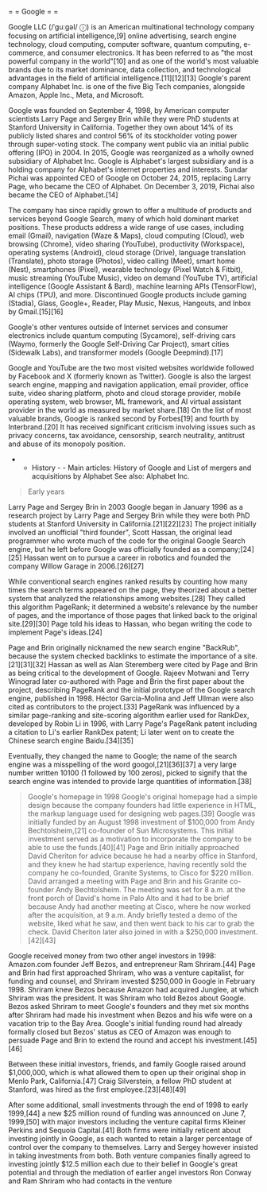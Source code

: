 = = Google = =

Google LLC (/ˈɡuːɡəl/ ⓘ) is an American multinational technology company focusing on artificial intelligence,[9] online advertising, search engine technology, cloud computing, computer software, quantum computing, e-commerce, and consumer electronics. It has been referred to as "the most powerful company in the world"[10] and as one of the world's most valuable brands due to its market dominance, data collection, and technological advantages in the field of artificial intelligence.[11][12][13] Google's parent company Alphabet Inc. is one of the five Big Tech companies, alongside Amazon, Apple Inc., Meta, and Microsoft.

Google was founded on September 4, 1998, by American computer scientists Larry Page and Sergey Brin while they were PhD students at Stanford University in California. Together they own about 14% of its publicly listed shares and control 56% of its stockholder voting power through super-voting stock. The company went public via an initial public offering (IPO) in 2004. In 2015, Google was reorganized as a wholly owned subsidiary of Alphabet Inc. Google is Alphabet's largest subsidiary and is a holding company for Alphabet's internet properties and interests. Sundar Pichai was appointed CEO of Google on October 24, 2015, replacing Larry Page, who became the CEO of Alphabet. On December 3, 2019, Pichai also became the CEO of Alphabet.[14]

The company has since rapidly grown to offer a multitude of products and services beyond Google Search, many of which hold dominant market positions. These products address a wide range of use cases, including email (Gmail), navigation (Waze & Maps), cloud computing (Cloud), web browsing (Chrome), video sharing (YouTube), productivity (Workspace), operating systems (Android), cloud storage (Drive), language translation (Translate), photo storage (Photos), video calling (Meet), smart home (Nest), smartphones (Pixel), wearable technology (Pixel Watch & Fitbit), music streaming (YouTube Music), video on demand (YouTube TV), artificial intelligence (Google Assistant & Bard), machine learning APIs (TensorFlow), AI chips (TPU), and more. Discontinued Google products include gaming (Stadia), Glass, Google+, Reader, Play Music, Nexus, Hangouts, and Inbox by Gmail.[15][16]

Google's other ventures outside of Internet services and consumer electronics include quantum computing (Sycamore), self-driving cars (Waymo, formerly the Google Self-Driving Car Project), smart cities (Sidewalk Labs), and transformer models (Google Deepmind).[17]

Google and YouTube are the two most visited websites worldwide followed by Facebook and X (formerly known as Twitter). Google is also the largest search engine, mapping and navigation application, email provider, office suite, video sharing platform, photo and cloud storage provider, mobile operating system, web browser, ML framework, and AI virtual assistant provider in the world as measured by market share.[18] On the list of most valuable brands, Google is ranked second by Forbes[19] and fourth by Interbrand.[20] It has received significant criticism involving issues such as privacy concerns, tax avoidance, censorship, search neutrality, antitrust and abuse of its monopoly position.

- - History - -
Main articles: History of Google and List of mergers and acquisitions by Alphabet
See also: Alphabet Inc. 

> Early years

Larry Page and Sergey Brin in 2003
Google began in January 1996 as a research project by Larry Page and Sergey Brin while they were both PhD students at Stanford University in California.[21][22][23] The project initially involved an unofficial "third founder", Scott Hassan, the original lead programmer who wrote much of the code for the original Google Search engine, but he left before Google was officially founded as a company;[24][25] Hassan went on to pursue a career in robotics and founded the company Willow Garage in 2006.[26][27]

While conventional search engines ranked results by counting how many times the search terms appeared on the page, they theorized about a better system that analyzed the relationships among websites.[28] They called this algorithm PageRank; it determined a website's relevance by the number of pages, and the importance of those pages that linked back to the original site.[29][30] Page told his ideas to Hassan, who began writing the code to implement Page's ideas.[24]

Page and Brin originally nicknamed the new search engine "BackRub", because the system checked backlinks to estimate the importance of a site.[21][31][32] Hassan as well as Alan Steremberg were cited by Page and Brin as being critical to the development of Google. Rajeev Motwani and Terry Winograd later co-authored with Page and Brin the first paper about the project, describing PageRank and the initial prototype of the Google search engine, published in 1998. Héctor García-Molina and Jeff Ullman were also cited as contributors to the project.[33] PageRank was influenced by a similar page-ranking and site-scoring algorithm earlier used for RankDex, developed by Robin Li in 1996, with Larry Page's PageRank patent including a citation to Li's earlier RankDex patent; Li later went on to create the Chinese search engine Baidu.[34][35]

Eventually, they changed the name to Google; the name of the search engine was a misspelling of the word googol,[21][36][37] a very large number written 10100 (1 followed by 100 zeros), picked to signify that the search engine was intended to provide large quantities of information.[38]

> Google's homepage in 1998
Google's original homepage had a simple design because the company founders had little experience in HTML, the markup language used for designing web pages.[39]
Google was initially funded by an August 1998 investment of $100,000 from Andy Bechtolsheim,[21] co-founder of Sun Microsystems. This initial investment served as a motivation to incorporate the company to be able to use the funds.[40][41] Page and Brin initially approached David Cheriton for advice because he had a nearby office in Stanford, and they knew he had startup experience, having recently sold the company he co-founded, Granite Systems, to Cisco for $220 million. David arranged a meeting with Page and Brin and his Granite co-founder Andy Bechtolsheim. The meeting was set for 8 a.m. at the front porch of David's home in Palo Alto and it had to be brief because Andy had another meeting at Cisco, where he now worked after the acquisition, at 9 a.m. Andy briefly tested a demo of the website, liked what he saw, and then went back to his car to grab the check. David Cheriton later also joined in with a $250,000 investment.[42][43]

Google received money from two other angel investors in 1998: Amazon.com founder Jeff Bezos, and entrepreneur Ram Shriram.[44] Page and Brin had first approached Shriram, who was a venture capitalist, for funding and counsel, and Shriram invested $250,000 in Google in February 1998. Shriram knew Bezos because Amazon had acquired Junglee, at which Shriram was the president. It was Shriram who told Bezos about Google. Bezos asked Shriram to meet Google's founders and they met six months after Shriram had made his investment when Bezos and his wife were on a vacation trip to the Bay Area. Google's initial funding round had already formally closed but Bezos' status as CEO of Amazon was enough to persuade Page and Brin to extend the round and accept his investment.[45][46]

Between these initial investors, friends, and family Google raised around $1,000,000, which is what allowed them to open up their original shop in Menlo Park, California.[47] Craig Silverstein, a fellow PhD student at Stanford, was hired as the first employee.[23][48][49]

After some additional, small investments through the end of 1998 to early 1999,[44] a new $25 million round of funding was announced on June 7, 1999,[50] with major investors including the venture capital firms Kleiner Perkins and Sequoia Capital.[41] Both firms were initially reticent about investing jointly in Google, as each wanted to retain a larger percentage of control over the company to themselves. Larry and Sergey however insisted in taking investments from both. Both venture companies finally agreed to investing jointly $12.5 million each due to their belief in Google's great potential and through the mediation of earlier angel investors Ron Conway and Ram Shriram who had contacts in the venture 